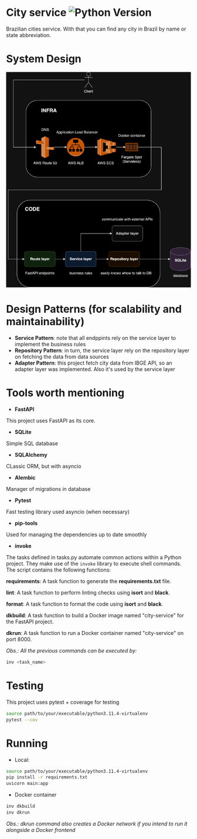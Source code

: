 # City service ![Python Version](https://img.shields.io/badge/Python-3.11.4-blue)

Brazilian cities service. With that you can find any city in Brazil by name or state abbreviation.


# System Design

![City Service Design](city-service-design.png)

# Design Patterns (for scalability and maintainability)

- **Service Pattern**: note that all endppints rely on the service layer to implement the business rules
- **Repository Pattern**: in turn, the service layer rely on the repository layer on fetching the data from data sources
- **Adapter Pattern**: this project fetch city data from IBGE API, so an adapter layer was implemented. Also it's used by the service layer


# Tools worth mentioning


- **FastAPI**

This project uses FastAPI as its core.

- **SQLite**

Simple SQL database

- **SQLAlchemy**

CLassic ORM, but with asyncio

- **Alembic**

Manager of migrations in database

- **Pytest**

Fast testing library used asyncio (when necessary)

- **pip-tools**

Used for managing the dependencies up to date smoothly

- **invoke**

The tasks defined in tasks.py automate common actions within a Python project. They make use of the `invoke` library to execute shell commands. The script contains the following functions:


**requirements**: A task function to generate the **requirements.txt** file. 

**lint**: A task function to perform linting checks using **isort** and **black**.

**format**: A task function to format the code using **isort** and **black**.

**dkbuild**: A task function to build a Docker image named "city-service" for the FastAPI project.

**dkrun**: A task function to run a Docker container named "city-service" on port 8000.

*Obs.: All the previous commands can be executed by:*

```bash
inv <task_name>
```

# Testing

This project uses pytest + coverage for testing

```bash
source path/to/your/executable/python3.11.4-virtualenv
pytest --cov
```

# Running

- Local:

```bash
source path/to/your/executable/python3.11.4-virtualenv
pip install -r requirements.txt
uvicorn main:app
```

- Docker container

```bash
inv dkbuild
inv dkrun
```

*Obs.: dkrun command also creates a Docker network if you intend to run it alongside a Docker frontend*
